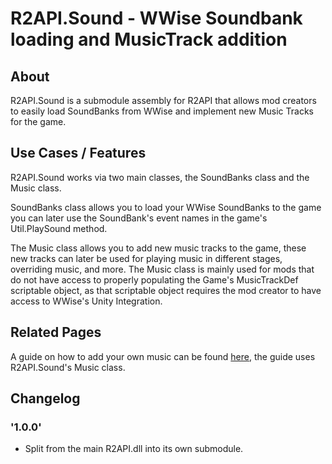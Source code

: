 # R2API.Sound - WWise Soundbank loading and MusicTrack addition

## About

R2API.Sound is a submodule assembly for R2API that allows mod creators to easily load SoundBanks from WWise and implement new Music Tracks for the game.

## Use Cases / Features

R2API.Sound works via two main classes, the SoundBanks class and the Music class.

SoundBanks class allows you to load your WWise SoundBanks to the game you can later use the SoundBank's event names in the game's Util.PlaySound method.

The Music class allows you to add new music tracks to the game, these new tracks can later be used for playing music in different stages, overriding music, and more.
The Music class is mainly used for mods that do not have access to properly populating the Game's MusicTrackDef scriptable object, as that scriptable object requires the mod creator to have access to WWise's Unity Integration.

## Related Pages

A guide on how to add your own music can be found [here](https://risk-of-thunder.github.io/R2Wiki/Mod-Creation/Assets/Sounds/WWise/Custom-Music/), the guide uses R2API.Sound's Music class.

## Changelog

### '1.0.0'
* Split from the main R2API.dll into its own submodule.